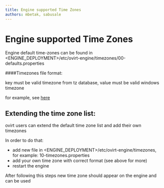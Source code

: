 ```yaml
---
title: Engine supported Time Zones
authors: mbetak, sabusale
---
```


# Engine supported Time Zones

Engine default time-zones can be found in <ENGINE_DEPLOYMENT>/etc/ovirt-engine/timezones/00-defaults.properties

####Timezones file format:

key must be valid timezone from tz database, value must be valid windows timezone

for example, see [here](https://github.com/oVirt/ovirt-engine/blob/master/packaging/conf/timezones-defaults.properties#L12)


## Extending the time zone list:
ovirt users can extend the default time zone list and add their own timezones

In order to do that:
- add new file in <ENGINE_DEPLOYMENT>/etc/ovirt-engine/timezones, for example: 10-timezones.properties
- add your own time zone with correct format (see above for more)
- restart the engine

After following this steps new time zone should appear on the engine and can be used